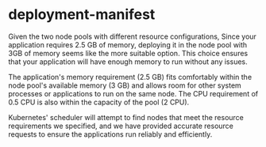 # deployment-manifest
Given the two node pools with different resource configurations,
Since your application requires 2.5 GB of memory, deploying it in the node pool with 3GB of memory seems like the more suitable option. This choice ensures that your application will have enough memory to run without any issues.

The application's memory requirement (2.5 GB) fits comfortably within the node pool's available memory (3 GB) and allows room for other system processes or applications to run on the same node.
The CPU requirement of 0.5 CPU is also within the capacity of the pool (2 CPU).

Kubernetes' scheduler will attempt to find nodes that meet the resource requirements we specified, and we have provided accurate resource requests to ensure the applications run reliably and efficiently.
